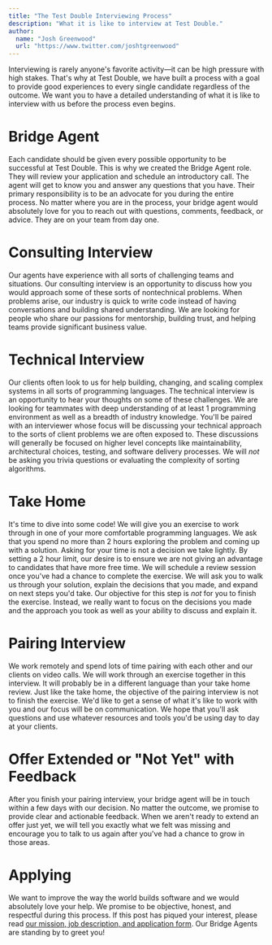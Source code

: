 ```yaml
---
title: "The Test Double Interviewing Process"
description: "What it is like to interview at Test Double."
author:
  name: "Josh Greenwood"
  url: "https://www.twitter.com/joshtgreenwood"
---
```


Interviewing is rarely anyone's favorite activity—it can be high pressure with high stakes. That's why at Test Double, we have built a process with a goal to provide good experiences to every single candidate regardless of the outcome. We want you to have a detailed understanding of what it is like to interview with us before the process even begins.

# Bridge Agent
Each candidate should be given every possible opportunity to be successful at Test Double. This is why we created the Bridge Agent role. They will review your application and schedule an introductory call. The agent will get to know you and answer any questions that you have. Their primary responsibility is to be an advocate for you during the entire process. No matter where you are in the process, your bridge agent would absolutely love for you to reach out with questions, comments, feedback, or advice. They are on your team from day one.

# Consulting Interview
Our agents have experience with all sorts of challenging teams and situations. Our consulting interview is an opportunity to discuss how you would approach some of these sorts of nontechnical problems. When problems arise, our industry is quick to write code instead of having conversations and building shared understanding. We are looking for people who share our passions for mentorship, building trust, and helping teams provide significant business value.

# Technical Interview
Our clients often look to us for help building, changing, and scaling complex systems in all sorts of programming languages. The technical interview is an opportunity to hear your thoughts on some of these challenges. We are looking for teammates with deep understanding of at least 1 programming environment as well as a breadth of industry knowledge. You'll be paired with an interviewer whose focus will be discussing your technical approach to the sorts of client problems we are often exposed to. These discussions will generally be focused on higher level concepts like maintainability, architectural choices, testing, and software delivery processes. We will *not* be asking you trivia questions or evaluating the complexity of sorting algorithms.

# Take Home
It's time to dive into some code! We will give you an exercise to work through in one of your more comfortable programming languages. We ask that you spend no more than 2 hours exploring the problem and coming up with a solution. Asking for your time is not a decision we take lightly. By setting a 2 hour limit, our desire is to ensure we are not giving an advantage to candidates that have more free time. We will schedule a review session once you've had a chance to complete the exercise. We will ask you to walk us through your solution, explain the decisions that you made, and expand on next steps you'd take. Our objective for this step is *not* for you to finish the exercise. Instead, we really want to focus on the decisions you made and the approach you took as well as your ability to discuss and explain it.


# Pairing Interview
We work remotely and spend lots of time pairing with each other and our clients on video calls. We will work through an exercise together in this interview. It will probably be in a different language than your take home review. Just like the take home, the objective of the pairing interview is not to finish the exercise. We'd like to get a sense of what it's like to work with you and our focus will be on communication. We hope that you'll ask questions and use whatever resources and tools you'd be using day to day at your clients.

# Offer Extended or "Not Yet" with Feedback
After you finish your pairing interview, your bridge agent will be in touch within a few days with our decision. No matter the outcome, we promise to provide clear and actionable feedback. When we aren't ready to extend an offer just yet, we will tell you exactly what we felt was missing and encourage you to talk to us again after you've had a chance to grow in those areas.

# Applying
We want to improve the way the world builds software and we would absolutely love your help. We promise to be objective, honest, and respectful during this process. If this post has piqued your interest, please read [our mission, job description, and application form](https://testdouble.com/join/). Our Bridge Agents are standing by to greet you!
